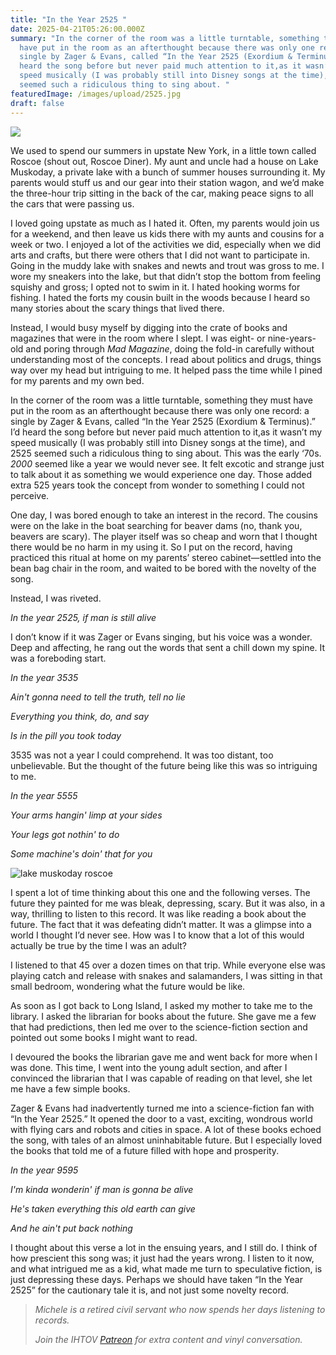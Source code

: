 ```yaml
---
title: "In the Year 2525 "
date: 2025-04-21T05:26:00.000Z
summary: "In the corner of the room was a little turntable, something they must
  have put in the room as an afterthought because there was only one record: a
  single by Zager & Evans, called “In the Year 2525 (Exordium & Terminus).” I’d
  heard the song before but never paid much attention to it,as it wasn’t my
  speed musically (I was probably still into Disney songs at the time), and 2525
  seemed such a ridiculous thing to sing about. "
featuredImage: /images/upload/2525.jpg
draft: false
---
```

![](/images/upload/2525.jpg)

We used to spend our summers in upstate New York, in a little town called Roscoe (shout out, Roscoe Diner). My aunt and uncle had a house on Lake Muskoday, a private lake with a bunch of summer houses surrounding it. My parents would stuff us and our gear into their station wagon, and we’d make the three-hour trip sitting in the back of the car, making peace signs to all the cars that were passing us. 

I loved going upstate as much as I hated it. Often, my parents would join us for a weekend, and then leave us kids there with my aunts and cousins for a week or two. I enjoyed a lot of the activities we did, especially when we did arts and crafts, but there were others that I did not want to participate in. Going in the muddy lake with snakes and newts and trout was gross to me. I wore my sneakers into the lake, but that didn’t stop the bottom from feeling squishy and gross; I opted not to swim in it. I hated hooking worms for fishing. I hated the forts my cousin built in the woods because I heard so many stories about the scary things that lived there.

Instead, I would busy myself by digging into the crate of books and magazines that were in the room where I slept. I was eight- or nine-years-old and poring through *Mad Magazine*, doing the fold-in carefully without understanding most of the concepts. I read about politics and drugs, things way over my head but intriguing to me. It helped pass the time while I pined for my parents and my own bed.

In the corner of the room was a little turntable, something they must have put in the room as an afterthought because there was only one record: a single by Zager & Evans, called “In the Year 2525 (Exordium & Terminus).” I’d heard the song before but never paid much attention to it,as it wasn’t my speed musically (I was probably still into Disney songs at the time), and 2525 seemed such a ridiculous thing to sing about. This was the early ‘70s. *2000* seemed like a year we would never see. It felt excotic and strange just to talk about it as something we would experience one day. Those added extra 525 years took the concept from wonder to something I could not perceive. 

One day, I was bored enough to take an interest in the record. The cousins were on the lake in the boat searching for beaver dams (no, thank you, beavers are scary). The player itself was so cheap and worn that I thought there would be no harm in my using it. So I put on the record, having practiced this ritual at home on my parents’ stereo cabinet—settled into the bean bag chair in the room, and waited to be bored with the novelty of the song.

Instead, I was riveted. 

*In the year 2525, if man is still alive*

I don’t know if it was Zager or Evans singing, but his voice was a wonder. Deep and affecting, he rang out the words that sent a chill down my spine. It was a foreboding start. 

*In the year 3535*

*Ain't gonna need to tell the truth, tell no lie*

*Everything you think, do, and say*

*Is in the pill you took today*

3535 was not a year I could comprehend. It was too distant, too unbelievable. But the thought of the future being like this was so intriguing to me. 

*In the year 5555*

*Your arms hangin' limp at your sides*

*Your legs got nothin' to do*

*Some machine's doin' that for you*

![lake muskoday roscoe](/images/upload/roscoe.jpg "lake muskoday roscoe")

I spent a lot of time thinking about this one and the following verses. The future they painted for me was bleak, depressing, scary. But it was also, in a way, thrilling to listen to this record. It was like reading a book about the future. The fact that it was defeating didn’t matter. It was a glimpse into a world I thought I’d never see. How was I to know that a lot of this would actually be true by the time I was an adult?

I listened to that 45 over a dozen times on that trip. While everyone else was playing catch and release with snakes and salamanders, I was sitting in that small bedroom, wondering what the future would be like.

As soon as I got back to Long Island, I asked my mother to take me to the library. I asked the librarian for books about the future. She gave me a few that had predictions, then led me over to the science-fiction section and pointed out some books I might want to read.

I devoured the books the librarian gave me and went back for more when I was done. This time, I went into the young adult section, and after I convinced the librarian that I was capable of reading on that level, she let me have a few simple books.

Zager & Evans had inadvertently turned me into a science-fiction fan with “In the Year 2525.” It opened the door to a vast, exciting, wondrous world with flying cars and robots and cities in space. A lot of these books echoed the song, with tales of an almost uninhabitable future. But I especially loved the books that told me of a future filled with hope and prosperity.

*In the year 9595*

*I'm kinda wonderin' if man is gonna be alive*

*He's taken everything this old earth can give*

*And he ain't put back nothing*

I thought about this verse a lot in the ensuing years, and I still do. I think of how prescient this song was; it just had the years wrong. I listen to it now, and what intrigued me as a kid, what made me turn to speculative fiction, is just depressing these days. Perhaps we should have taken “In the Year 2525” for the cautionary tale it is, and not just some novelty record.  



> *Michele is a retired civil servant who now spends her days listening to records.*
>
> *Join the IHTOV [Patreon](https://www.patreon.com/c/IHaveThatonVinyl) for extra content and vinyl conversation.*
>
>
>
>
>
>
>
>
>
>
>
>
>
>
>
>
>
>
>
>
>
